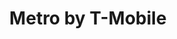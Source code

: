 ---
title: "Metro by T-Mobile"
url: /tucson/metro-by-t-mobile-west-prince-road/
shop: mobile phone
---